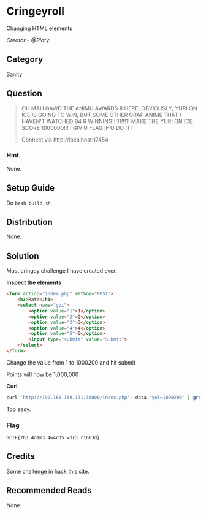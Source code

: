 # Cringeyroll
Changing HTML elements

<i>Creator - @Platy</i>

## Category
Sanity

## Question
>OH MAH GAWD THE ANIMU AWARDS R HERE! OBVIOUSLY, YURI ON ICE IS GOING TO WIN, BUT SOME OTHER CRAP ANIME THAT I HAVEN'T WATCHED B4 R WINNING!!!11!!!1! MAKE THE YURI ON ICE SCORE 1000000!!! I GIV U FLAG IF U DO IT!
>
>Connect via http://localhost:17454

### Hint
None.

## Setup Guide
Do `bash build.sh`

## Distribution
None.

## Solution
Most cringey challenge I have created ever.

<b>Inspect the elements</b>
```html
<form action="index.php" method="POST">
	<h3>Rate</h3>
	<select name="yoi">
		<option value="1">1</option>
		<option value="2">2</option>
		<option value="3">3</option>
		<option value="4">4</option>
		<option value="5">5</option>
		<input type="submit" value="Submit">
	</select>
</form>
```
Change the value from 1 to 1000200 and hit submit

Points will now be 1,000,000

<b>Curl</b>
```bash
curl 'http://192.168.159.131:30000/index.php'--data 'yoi=1000200' | grep GCTF
```

Too easy.

### Flag
`GCTF{7h3_4n1m3_4w4rd5_w3r3_r1663d}`

## Credits
Some challenge in hack this site.

## Recommended Reads
None.